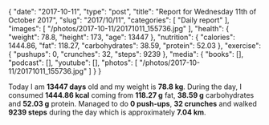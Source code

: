 {
    "date": "2017-10-11",
    "type": "post",
    "title": "Report for Wednesday 11th of October 2017",
    "slug": "2017\/10\/11",
    "categories": [
        "Daily report"
    ],
    "images": [
        "\/photos\/2017-10-11\/20171011_155736.jpg"
    ],
    "health": {
        "weight": 78.8,
        "height": 173,
        "age": 13447
    },
    "nutrition": {
        "calories": 1444.86,
        "fat": 118.27,
        "carbohydrates": 38.59,
        "protein": 52.03
    },
    "exercise": {
        "pushups": 0,
        "crunches": 32,
        "steps": 9239
    },
    "media": {
        "books": [],
        "podcast": [],
        "youtube": [],
        "photos": [
            "\/photos\/2017-10-11\/20171011_155736.jpg"
        ]
    }
}

Today I am <strong>13447 days</strong> old and my weight is <strong>78.8 kg</strong>. During the day, I consumed <strong>1444.86 kcal</strong> coming from <strong>118.27 g</strong> fat, <strong>38.59 g</strong> carbohydrates and <strong>52.03 g</strong> protein. Managed to do <strong>0 push-ups</strong>, <strong>32 crunches</strong> and walked <strong>9239 steps</strong> during the day which is approximately <strong>7.04 km</strong>.